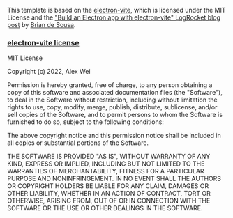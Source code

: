 This template is based on the [electron-vite](https://github.com/alex8088/electron-vite), which is licensed under the MIT License and the ["Build an Electron app with electron-vite" LogRocket blog post](https://blog.logrocket.com/build-electron-app-electron-vite/#creating-web-app-vite-react) by [Brian de Sousa](https://github.com/briandesousa/).


### <u>electron-vite license</u>
MIT License

Copyright (c) 2022, Alex Wei

Permission is hereby granted, free of charge, to any person obtaining a copy
of this software and associated documentation files (the "Software"), to deal
in the Software without restriction, including without limitation the rights
to use, copy, modify, merge, publish, distribute, sublicense, and/or sell
copies of the Software, and to permit persons to whom the Software is
furnished to do so, subject to the following conditions:

The above copyright notice and this permission notice shall be included in all
copies or substantial portions of the Software.

THE SOFTWARE IS PROVIDED "AS IS", WITHOUT WARRANTY OF ANY KIND, EXPRESS OR
IMPLIED, INCLUDING BUT NOT LIMITED TO THE WARRANTIES OF MERCHANTABILITY,
FITNESS FOR A PARTICULAR PURPOSE AND NONINFRINGEMENT. IN NO EVENT SHALL THE
AUTHORS OR COPYRIGHT HOLDERS BE LIABLE FOR ANY CLAIM, DAMAGES OR OTHER
LIABILITY, WHETHER IN AN ACTION OF CONTRACT, TORT OR OTHERWISE, ARISING FROM,
OUT OF OR IN CONNECTION WITH THE SOFTWARE OR THE USE OR OTHER DEALINGS IN THE
SOFTWARE.
